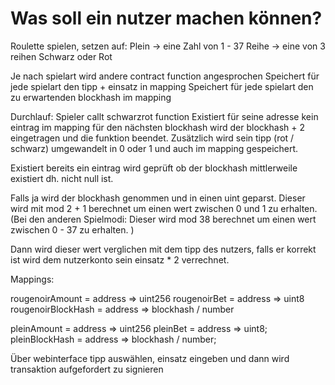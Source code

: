 # Was soll ein nutzer machen können?

Roulette spielen, setzen auf:
Plein -> eine Zahl von 1 - 37
Reihe -> eine von 3 reihen
Schwarz oder Rot


Je nach spielart wird andere contract function angesprochen
Speichert für jede spielart den tipp + einsatz in mapping
Speichert für jede spielart den zu erwartenden blockhash im mapping

Durchlauf:
Spieler callt schwarzrot function
Existiert für seine adresse kein eintrag im mapping für den nächsten blockhash wird der blockhash + 2 eingetragen und die funktion beendet.
Zusätzlich wird sein tipp (rot / schwarz) umgewandelt in 0 oder 1 und auch im mapping gespeichert.

Existiert bereits ein eintrag wird geprüft ob der blockhash mittlerweile existiert dh. nicht null ist.

Falls ja wird der blockhash genommen und in einen uint geparst.
Dieser wird mit mod 2 + 1 berechnet um einen wert zwischen
0 und 1 zu erhalten. 
(Bei den anderen Spielmodi: Dieser wird mod 38 berechnet um einen wert zwischen 0 - 37 zu erhalten.
)

Dann wird dieser wert verglichen mit dem tipp des nutzers, falls er korrekt ist wird dem nutzerkonto sein einsatz * 2 verrechnet.

Mappings:

rougenoirAmount = address => uint256
rougenoirBet = address => uint8
rougenoirBlockHash = address => blockhash / number


pleinAmount = address => uint256
pleinBet = address => uint8;
pleinBlockHash = address => blockhash / number;



Über webinterface tipp auswählen, einsatz eingeben und dann wird transaktion aufgefordert zu signieren

